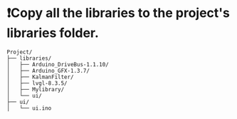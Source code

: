 # ❗Copy all the libraries to the project's libraries folder.

```
Project/
├── libraries/
│   ├── Arduino_DriveBus-1.1.10/
│   ├── Arduino_GFX-1.3.7/
│   ├── KalmanFilter/
│   ├── lvgl-8.3.5/
│   ├── Mylibrary/
│   └── ui/
├── ui/
│   └── ui.ino

```